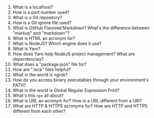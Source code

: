 <!-- Answers to the Short Answer Essay Questions go here -->

1. What is a localhost?
2. How is a port number used?
3. What is a Git repository?
4. How is a Git ignore file used?
5. What is GitHub Flavored Markdown? What's the difference between "markup" and "markdown"?
6. What is HTML an acronym for?
7. What is NodeJS? Which engine does it use?
8. What is Yarn?
9. How does Yarn help NodeJS project management? What are dependencies?
10. What does a "package.json" file for?
11. How are ".lock" files helpful?
12. What in the world is ngrok?
13. How do you access binary executables through your environment's PATH?
14. What in the world is Global Regular Expression Print?
15. What's this `npx` all about?
16. What is URL an acronym for? How is a URL different from a URI?
17. What are HTTP & HTTPS acronyms for? How are HTTP and HTTPS different from each other?
